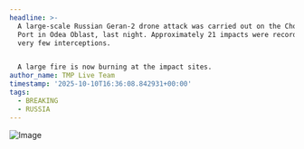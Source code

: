 ```yaml
---
headline: >-
  A large-scale Russian Geran-2 drone attack was carried out on the Chornomorsk
  Port in Odea Oblast, last night. Approximately 21 impacts were recorded, with
  very few interceptions. 


  A large fire is now burning at the impact sites.
author_name: TMP Live Team
timestamp: '2025-10-10T16:36:08.842931+00:00'
tags:
  - BREAKING
  - RUSSIA
---
```

![Image](https://i.postimg.cc/qv6s8jnh/IMG-20251010-220508-806.jpg)
